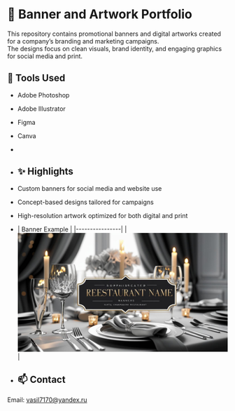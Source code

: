 # 🎨 Banner and Artwork Portfolio
This repository contains promotional banners and digital artworks created for a company’s branding and marketing campaigns.  
The designs focus on clean visuals, brand identity, and engaging graphics for social media and print.

## 🧰 Tools Used
- Adobe Photoshop  
- Adobe Illustrator  
- Figma
- Canva
- 
- ## ✨ Highlights
- Custom banners for social media and website use  
- Concept-based designs tailored for campaigns  
- High-resolution artwork optimized for both digital and print

- | Banner Example |
|----------------|
| ![](1.png) |

- ## 📫 Contact
Email: vasil7170@yandex.ru
